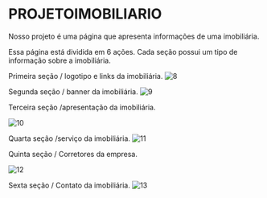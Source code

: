 # PROJETOIMOBILIARIO
Nosso projeto é uma página que apresenta informações de uma imobiliária.

Essa página está dividida em 6 ações. Cada seção possui um tipo de informação sobre a imobiliária.


Primeira seção / logotipo e links da imobiliária.
![8](https://user-images.githubusercontent.com/106616102/177879410-e7c116b5-8010-47a4-b191-2012e41aa83f.jpg)

Segunda seção / banner da imobiliária.
![9](https://user-images.githubusercontent.com/106616102/177879446-61fe916f-5d5e-4693-a2eb-ce81ab877092.jpg)

Terceira seção /apresentação da imobiliária.

![10](https://user-images.githubusercontent.com/106616102/177879489-7ee9dcd8-5b11-417a-9041-c4b22b1dba5a.jpg)

Quarta seção /serviço da imobiliária.
![11](https://user-images.githubusercontent.com/106616102/177879540-bccaa11b-721a-43f3-b164-526be6f6bc33.jpg)

Quinta seção / Corretores da empresa.

![12](https://user-images.githubusercontent.com/106616102/177879587-4217e31b-d8b8-49c8-9b3c-2ef32c982750.jpg)

Sexta seção / Contato da imobiliária.
![13](https://user-images.githubusercontent.com/106616102/177879632-526c7e5a-3cb4-46a1-84a4-1ca0b9536197.jpg)
